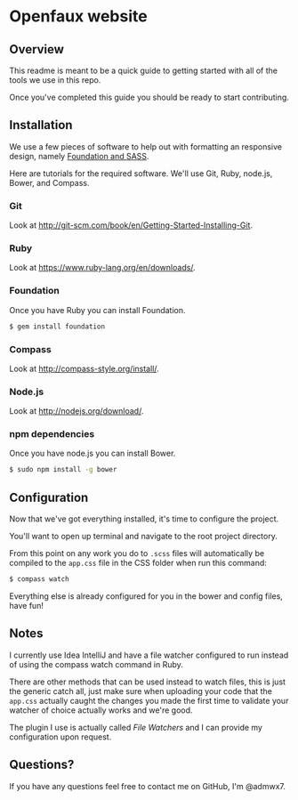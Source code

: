 # Openfaux website

## Overview

This readme is meant to be a quick guide to getting started with all of the tools we use in this repo.

Once you've completed this guide you should be ready to start contributing.

## Installation

We use a few pieces of software to help out with formatting an responsive design, namely [Foundation and SASS](http://foundation.zurb.com/docs/sass.html).

Here are tutorials for the required software. We'll use Git, Ruby, node.js, Bower, and Compass.

### Git

Look at http://git-scm.com/book/en/Getting-Started-Installing-Git.

### Ruby

Look at https://www.ruby-lang.org/en/downloads/.

### Foundation

Once you have Ruby you can install Foundation.

```bash
$ gem install foundation
```

### Compass

Look at http://compass-style.org/install/.

### Node.js

Look at http://nodejs.org/download/.

### npm dependencies

Once you have node.js you can install Bower.

```bash
$ sudo npm install -g bower
```

## Configuration

Now that we've got everything installed, it's time to configure the project.

You'll want to open up terminal and navigate to the root project directory.

From this point on any work you do to `.scss` files will automatically be compiled to the `app.css` file in the CSS folder when run this command:

```bash
$ compass watch
```

Everything else is already configured for you in the bower and config files, have fun!

## Notes

I currently use Idea IntelliJ and have a file watcher configured to run instead of using the compass watch command in Ruby.

There are other methods that can be used instead to watch files, this is just the generic catch all, just make sure when uploading your code that the `app.css` actually caught the changes you made the first time to validate your watcher of choice actually works and we're good.

The plugin I use is actually called *File Watchers* and I can provide my configuration upon request.

## Questions?

If you have any questions feel free to contact me on GitHub, I'm @admwx7.
